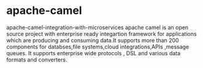 # apache-camel
apache-camel-integration-with-microservices
apache camel is an open source project with enterprise ready integartion framework for applications which are producing and consuming data.It supports more than 200 components for databses,file systems,cloud integrations,APIs ,message queues. It supports enterprise wide protocols , DSL and various data formats and converters.
